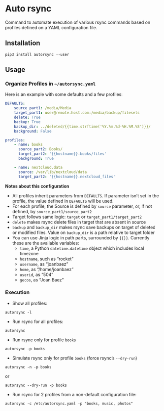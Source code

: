 # Auto rsync

Command to automate execution of various rsync commands based on profiles defined on a YAML configuration file.

## Installation

```shell
pip3 install autorsync --user
```

## Usage

### Organize Profiles in `~/autorsync.yaml`
Here is an example with some defaults and a few profiles:

```yaml
DEFAULTS:
    source_part1: /media/Media
    target_part1: user@remote.host.com:/media/backup/filesets
    delete: True
    backup: True
    backup_dir: ../deleted/{{time.strftime('%Y.%m.%d-%H.%M.%S')}}/
    background: False

profiles:
    - name: books
      source_part2: Books/
      target_part2: '{{hostname}}.books/files'
      background: True

    - name: nextcloud.data
      source: /var/lib/nextcloud/data
      target_part2: '{{hostname}}.nextcloud_files'
```

**Notes about this configuration**
- All profiles inherit parameters from `DEFAULTS`. If parameter isn’t set in the profile,
the value defined in `DEFAULTS` will be used.
- For each profile, the Source is defined by `source` parameter, or, if not defined, by `source_part1/source_part2`
- Target follows same logic: `target` or `target_part1/target_part2`
- `delete` makes rsync delete files in target that are absent in source
- `backup` and `backup_dir` makes rsync save backups on target of deleted or modified
files. Value on `backup_dir` is a path relative to target folder
- You can use Jinja logic in path parts, surrounded by `{{}}`. Currently these are the available variables:
    - `time`, a Python `datetime.datetime` object which includes local timezone
    - `hostname`, such as “rocket”
    - `username`, as “joanbaez”
    - `home`, as “/home/joanbaez”
    - `userid`, as “504”
    - `gecos`, as “Joan Baez”

### Execution
- Show all profiles:
```shell
autorsync -l
```
- Run rsync for all profiles:
```shell
autorsync
```
- Run rsync only for profile `books`
```shell
autorsync -p books
```

- Simulate rsync only for profile `books` (force rsync’s `--dry-run`)
```shell
autorsync -n -p books
```
or
```shell
autorsync --dry-run -p books
```

- Run rsync for 2 profiles from a non-default configuration file:
```shell
autorsync -c /etc/autorsync.yaml -p "books, music, photos"
```

